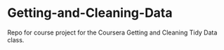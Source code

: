 # Getting-and-Cleaning-Data
Repo for course project for the Coursera Getting and Cleaning Tidy Data class.
